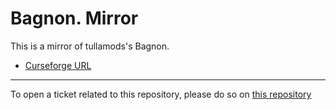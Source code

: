 # Bagnon. Mirror

This is a mirror of tullamods's Bagnon.

- [Curseforge URL](https://www.curseforge.com/wow/addons/bagnon)

----

To open a ticket related to this repository, please do so on [this repository](https://github.com/curseforge-mirror/.github)